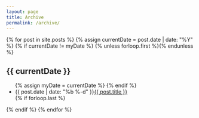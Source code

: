 ```yaml
---
layout: page
title: Archive
permalink: /archive/
---
```


<section class="archive-post-list">
  {% for post in site.posts %}
    {% assign currentDate = post.date | date: "%Y" %}
    {% if currentDate != myDate %}
      {% unless forloop.first %}</ul>{% endunless %}
      <h1>{{ currentDate }}</h1>
      <ul class="archive-list">
      {% assign myDate = currentDate %}
    {% endif %}
    <li><span class="date-text">{{ post.date | date: "%b %-d" }}</span><a href="{{ post.url }}">{{ post.title }}</a></li>
    {% if forloop.last %}</ul>{% endif %}
  {% endfor %}
</section>
